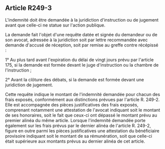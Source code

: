 Article R249-3
----
L'indemnité doit être demandée à la juridiction d'instruction ou de jugement
avant que celle-ci ne statue sur l'action publique.

La demande fait l'objet d'une requête datée et signée du demandeur ou de son
avocat, adressée à la juridiction soit par lettre recommandée avec demande
d'accusé de réception, soit par remise au greffe contre récépissé :

1° Au plus tard avant l'expiration du délai de vingt jours prévu par l'article
175, si la demande est formée devant le juge d'instruction ou la chambre de
l'instruction ;

2° Avant la clôture des débats, si la demande est formée devant une juridiction
de jugement.

Cette requête indique le montant de l'indemnité demandée pour chacun des frais
exposés, conformément aux distinctions prévues par l'article R. 249-2. Elle est
accompagnée des pièces justificatives des frais exposés, comprenant notamment
une attestation de l'avocat indiquant soit le montant de ses honoraires, soit le
fait que ceux-ci ont dépassé le montant prévu au premier alinéa du même article.
Lorsque l'indemnité demandée porte également sur les frais prévus par le dernier
alinéa de l'article R. 249-2, figure en outre parmi les pièces justificatives
une attestation du bénéficiaire provisoire indiquant soit le montant de sa
rémunération, soit que celle-ci était supérieure aux montants prévus au dernier
alinéa de cet article.
